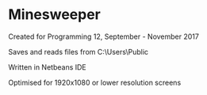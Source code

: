 # Minesweeper
Created for Programming 12, September - November 2017

Saves and reads files from C:\Users\Public

Written in Netbeans IDE

Optimised for 1920x1080 or lower resolution screens

